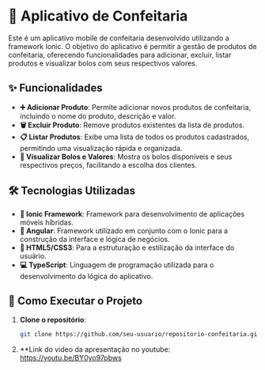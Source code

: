# 🎂 Aplicativo de Confeitaria

Este é um aplicativo mobile de confeitaria desenvolvido utilizando a framework Ionic. O objetivo do aplicativo é permitir a gestão de produtos de confeitaria, oferecendo funcionalidades para adicionar, excluir, listar produtos e visualizar bolos com seus respectivos valores.

## ✨ Funcionalidades

- **➕ Adicionar Produto**: Permite adicionar novos produtos de confeitaria, incluindo o nome do produto, descrição e valor.
- **🗑️ Excluir Produto**: Remove produtos existentes da lista de produtos.
- **📋 Listar Produtos**: Exibe uma lista de todos os produtos cadastrados, permitindo uma visualização rápida e organizada.
- **🍰 Visualizar Bolos e Valores**: Mostra os bolos disponíveis e seus respectivos preços, facilitando a escolha dos clientes.

## 🛠️ Tecnologias Utilizadas

- **🔧 Ionic Framework**: Framework para desenvolvimento de aplicações móveis híbridas.
- **🚀 Angular**: Framework utilizado em conjunto com o Ionic para a construção da interface e lógica de negócios.
- **🎨 HTML5/CSS3**: Para a estruturação e estilização da interface do usuário.
- **💻 TypeScript**: Linguagem de programação utilizada para o desenvolvimento da lógica do aplicativo.

## 🚀 Como Executar o Projeto

1. **Clone o repositório**:
   ```bash
   git clone https://github.com/seu-usuario/repositorio-confeitaria.git
2. **Link do video da apresentação no youtube:
   https://youtu.be/BY0yo97pbws
